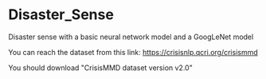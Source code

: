 # Disaster_Sense
Disaster sense with a basic neural network model and a GoogLeNet model 

You can reach the dataset from this link: https://crisisnlp.qcri.org/crisismmd

You should download "CrisisMMD dataset version v2.0"
